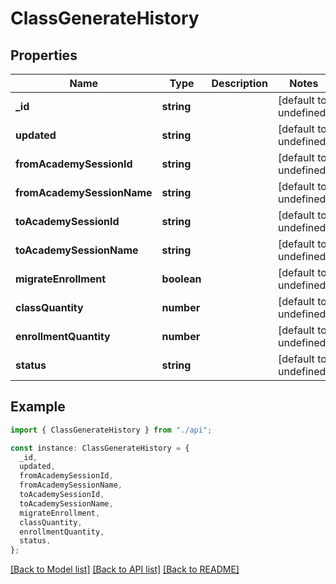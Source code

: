 # ClassGenerateHistory

## Properties

| Name                       | Type        | Description | Notes                  |
| -------------------------- | ----------- | ----------- | ---------------------- |
| **\_id**                   | **string**  |             | [default to undefined] |
| **updated**                | **string**  |             | [default to undefined] |
| **fromAcademySessionId**   | **string**  |             | [default to undefined] |
| **fromAcademySessionName** | **string**  |             | [default to undefined] |
| **toAcademySessionId**     | **string**  |             | [default to undefined] |
| **toAcademySessionName**   | **string**  |             | [default to undefined] |
| **migrateEnrollment**      | **boolean** |             | [default to undefined] |
| **classQuantity**          | **number**  |             | [default to undefined] |
| **enrollmentQuantity**     | **number**  |             | [default to undefined] |
| **status**                 | **string**  |             | [default to undefined] |

## Example

```typescript
import { ClassGenerateHistory } from "./api";

const instance: ClassGenerateHistory = {
  _id,
  updated,
  fromAcademySessionId,
  fromAcademySessionName,
  toAcademySessionId,
  toAcademySessionName,
  migrateEnrollment,
  classQuantity,
  enrollmentQuantity,
  status,
};
```

[[Back to Model list]](../README.md#documentation-for-models) [[Back to API list]](../README.md#documentation-for-api-endpoints) [[Back to README]](../README.md)
